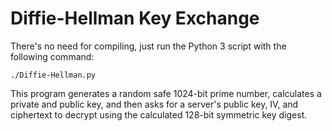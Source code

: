 # Diffie-Hellman Key Exchange

There's no need for compiling, just run the Python 3 script with the following command:
```
./Diffie-Hellman.py
```
This program generates a random safe 1024-bit prime number, calculates a private and public key, and then asks for a server's public key, IV, and ciphertext to decrypt using the calculated 128-bit symmetric key digest.
